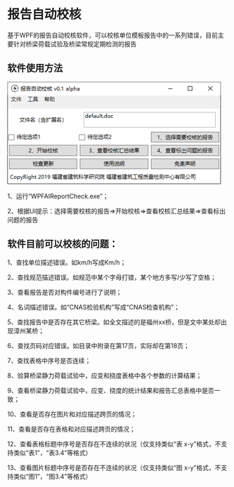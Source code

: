 # 报告自动校核
基于WPF的报告自动校核软件，可以校核单位模板报告中的一系列错误，目前主要针对桥梁荷载试验及桥梁常规定期检测的报告

## 软件使用方法
![软件主界面](https://github.com/zjkl19/WPFAIReportCheck/blob/master/软件主界面.png)

1、运行“WPFAIReportCheck.exe”；

2、根据UI提示：选择需要校核的报告=>开始校核=>查看校核汇总结果=>查看标出问题的报告

## 软件目前可以校核的问题：
1、查找单位描述错误。如km/h写成Km/h；

2、查找规范描述错误。如规范中某个字母打错，某个地方多写/少写了空格；

3、查看报告是否对构件编号进行了说明；

4、名词描述错误。如“CNAS检验机构”写成“CNAS检查机构”；

5、查找报告中是否存在其它桥梁。如全文描述的是福州xx桥，但是文中某处却出现漳州某桥；

6、查找页码对应错误。如目录中附录在第17页，实际却在第18页；

7、查找表格中序号是否连续；

8、验算桥梁静力荷载试验中，应变和挠度表格中各个参数的计算结果；

9、查看桥梁静力荷载试验中，应变、挠度的统计结果和报告汇总表格中是否一致；

10、查看是否存在图片和对应描述跨页的情况；

11、查看是否存在表格和对应描述跨页的情况；

12、查看表格标题中序号是否存在不连续的状况（仅支持类似“表 x-y”格式，不支持类似“表1”，“表3.4”等格式）

13、查看图片标题中序号是否存在不连续的状况（仅支持类似“图 x-y”格式，不支持类似“图1”，“图3.4”等格式）
